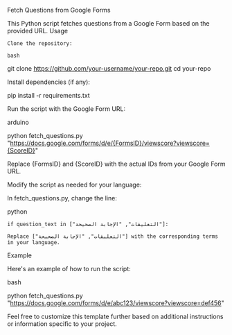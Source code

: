 Fetch Questions from Google Forms

This Python script fetches questions from a Google Form based on the provided URL.
Usage

    Clone the repository:

    bash

git clone https://github.com/your-username/your-repo.git
cd your-repo

Install dependencies (if any):

pip install -r requirements.txt

Run the script with the Google Form URL:

arduino

python fetch_questions.py "https://docs.google.com/forms/d/e/{FormsID}/viewscore?viewscore={ScoreID}"

Replace {FormsID} and {ScoreID} with the actual IDs from your Google Form URL.

Modify the script as needed for your language:

In fetch_questions.py, change the line:

python

    if question_text in ["التعليقات", "الإجابة الصحيحة"]:

    Replace ["التعليقات", "الإجابة الصحيحة"] with the corresponding terms in your language.

Example

Here's an example of how to run the script:

bash

python fetch_questions.py "https://docs.google.com/forms/d/e/abc123/viewscore?viewscore=def456"

Feel free to customize this template further based on additional instructions or information specific to your project.
